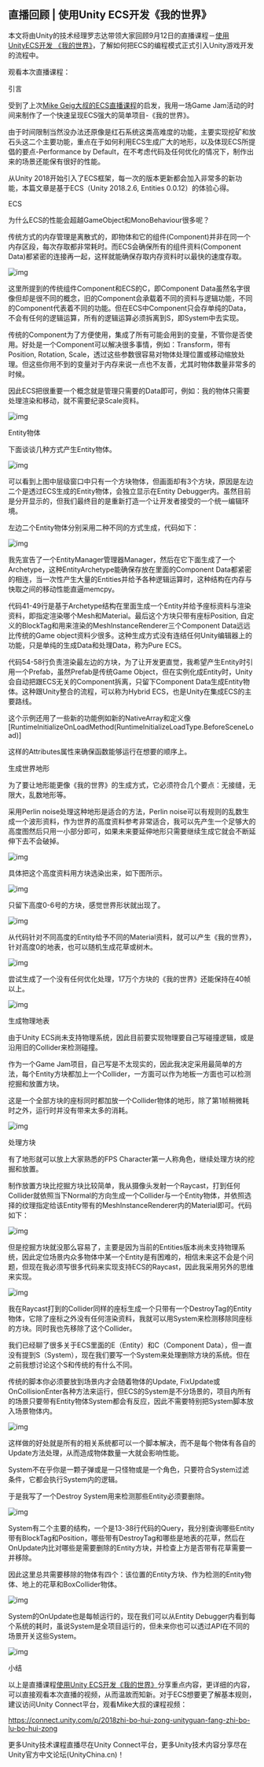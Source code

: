 ## 直播回顾 | 使用Unity ECS开发《我的世界》

本文将由Unity的技术经理罗志达带领大家回顾9月12日的直播课程－[使用UnityECS开发 《我的世界》](http://mp.weixin.qq.com/s?__biz=MzU5MjQ1NTEwOA==&mid=2247494865&idx=1&sn=ba401395e0b526307a65e098146ca186&chksm=fe1dd87ac96a516c68f52528b2522f7419aa0aacc879c8f2567507ba62390e2912e12b5c574c&scene=21#wechat_redirect)，了解如何把ECS的编程模式正式引入Unity游戏开发的流程中。



观看本次直播课程：





引言



受到了上次[Mike Geig大叔的ECS直播课程](http://mp.weixin.qq.com/s?__biz=MzU5MjQ1NTEwOA==&mid=2247494655&idx=1&sn=da557abde7e4a7adacbe534f590fe9df&chksm=fe1ddf54c96a5642dc9d4d3ec9c49cdcfde9e15506466668e7b816c202de85e531df92af61b7&scene=21#wechat_redirect)的启发，我用一场Game Jam活动的时间来制作了一个快速呈现ECS强大的简单项目-《我的世界》。



由于时间限制当然没办法还原像是红石系统这类高难度的功能，主要实现挖矿和放石头这二个主要功能，重点在于如何利用ECS生成广大的地形，以及体现ECS所提倡的要点-Performance by Default，在不考虑代码及任何优化的情况下，制作出来的场景还能保有很好的性能。



从Unity 2018开始引入了ECS框架，每一次的版本更新都会加入非常多的新功能，本篇文章是基于ECS（Unity 2018.2.6, Entities 0.0.12）的体验心得。



ECS



为什么ECS的性能会超越GameObject和MonoBehaviour很多呢？



传统方式的内存管理是离散式的，即物体和它的组件(Component)并非在同一个内存区段，每次存取都非常耗时。而ECS会确保所有的组件资料(Component Data)都紧密的连接再一起，这样就能确保存取内存资料时以最快的速度存取。



![img](MiniWorld_UnityECS.assets/640-1563170048101.webp)

这里所提到的传统组件Component和ECS的C，即Component Data虽然名字很像但却是很不同的概念，旧的Component会承载着不同的资料与逻辑功能，不同的Component代表着不同的功能。但在ECS中Component只会存单纯的Data，不会有任何的逻辑运算，所有的逻辑运算必须拆离到S，即System中去实现。



传统的Component为了方便使用，集成了所有可能会用到的变量，不管你是否使用。好处是一个Component可以解决很多事情，例如：Transform，带有Position, Rotation, Scale，透过这些参数很容易对物体处理位置或移动缩放处理。但这些你用不到的变量对于内存来说一点也不友善，尤其时物体数量非常多的时候。

 

因此ECS把很重要一个概念就是管理只需要的Data即可，例如：我的物体只需要处理渲染和移动，就不需要纪录Scale资料。



![img](MiniWorld_UnityECS.assets/640.webp)

Entity物体



下面谈谈几种方式产生Entity物体。



![img](MiniWorld_UnityECS.assets/640-1563170048086.webp)



可以看到上图中层级窗口中只有一个方块物体，但画面却有3个方块，原因是左边二个是透过ECS生成的Entity物体，会独立显示在Entity Debugger内。虽然目前是分开显示的，但我们最终目的是重新打造一个让开发者接受的一个统一编辑环境。

 

左边二个Entity物体分别采用二种不同的方式生成，代码如下：



![img](MiniWorld_UnityECS.assets/640-1563170048080.webp)



我先宣告了一个EntityManager管理器Manager，然后在它下面生成了一个Archetype，这种EntityArchetype能确保存放在里面的Component Data都紧密的相连，当一次性产生大量的Entities并给予各种逻辑运算时，这种结构在内存与快取之间的移动性能直逼memcpy。



代码41-49行是基于Archetype结构在里面生成一个Entity并给予座标资料与渲染资料，即指定渲染哪个Mesh和Material。最后这个方块只带有座标Position, 自定义的BlockTag和用来渲染的MeshInstanceRenderer三个Component Data远远比传统的Game object资料少很多。这种生成方式没有连结任何Unity编辑器上的功能，只是单纯的生成Data和处理Data，称为Pure ECS。

 

代码54-58行负责渲染最左边的方块，为了让开发更直觉，我希望产生Entity时引用一个Prefab，虽然Prefab是传统Game Object，但在实例化成Entity时，Unity会自动把跟ECS无关的Component拆离，只留下Component Data生成Entity物体。这种跟Unity整合的流程，可以称为Hybrid ECS，也是Unity在集成ECS的主要路线。

 

这个示例还用了一些新的功能例如新的NativeArray和定义像[RuntimeInitializeOnLoadMethod(RuntimeInitializeLoadType.BeforeSceneLoad)]

这样的Attributes属性来确保函数能够运行在想要的顺序上。



生成世界地形



为了要让地形能更像《我的世界》的生成方式，它必须符合几个要点：无接缝，无限大，乱数地形等。



采用Perlin noise处理这种地形是适合的方法，Perlin noise可以有规则的乱数生成一个波形资料，作为世界的高度资料参考非常适合，我可以先产生一个足够大的高度图然后只用一小部分即可，如果未来要延伸地形只需要继续生成它就会不断延伸下去不会破掉。



![img](MiniWorld_UnityECS.assets/640.webp)



具体把这个高度资料用方块选染出来，如下图所示。



![img](MiniWorld_UnityECS.assets/640-1563170048095.webp)

 

只留下高度0-6号的方块，感觉世界形状就出现了。

 

![img](MiniWorld_UnityECS.assets/640-1563170048080.webp)



从代码针对不同高度的Entity给予不同的Material资料，就可以产生《我的世界》，针对高度0的地表，也可以随机生成花草或树木。

 

![img](MiniWorld_UnityECS.assets/640.webp)

 

尝试生成了一个没有任何优化处理，17万个方块的《我的世界》还能保持在40帧以上。

 

![img](MiniWorld_UnityECS.assets/640.webp)

生成物理地表



由于Unity ECS尚未支持物理系统，因此目前要实现物理要自己写碰撞逻辑，或是沿用旧的Collider来检测碰撞。

 

作为一个Game Jam项目，自己写是不太现实的，因此我决定采用最简单的方法，每个Entity方块都加上一个Collider，一方面可以作为地板一方面也可以检测挖掘和放置方块。

 

这是一个全部方块的座标同时都加放一个Collider物体的地形，除了第1帧稍微耗时之外，运行时并没有带来太多的消耗。



![img](MiniWorld_UnityECS.assets/640-1563170048080.webp)



处理方块



有了地形就可以放上大家熟悉的FPS Character第一人称角色，继续处理方块的挖掘和放置。



制作放置方块比挖掘方块比较简单，我从摄像头发射一个Raycast，打到任何Collider就依照当下Normal的方向生成一个Collider与一个Entity物体，并依照选择的纹理指定给该Entity带有的MeshInstanceRenderer内的Material即可。代码如下：



![img](MiniWorld_UnityECS.assets/640-1563170048080.webp)



但是挖掘方块就没那么容易了，主要是因为当前的Entities版本尚未支持物理系统，因此定位场景内众多物体中某一个Entity是有困难的，相信未来这不会是个问题，但现在我必须写很多代码来实现支持ECS的Raycast，因此我采用另外的思维来实现。



![img](MiniWorld_UnityECS.assets/640-1563170048086.webp)



我在Raycast打到的Collider同样的座标生成一个只带有一个DestroyTag的Entity物体，它除了座标之外没有任何渲染资料，我就可以用System来检测移除同座标的方块。同时我也先移除了这个Collider。



我们已经聊了很多关于ECS里面的E（Entity）和C（Component Data），但一直没有提到S（System），现在我们要写一个System来处理删除方块的系统。但在之前我想讨论这个S和传统的有什么不同。

 

传统的脚本你必须要放到场景内才会随着物体的Update, FixUpdate或OnCollisionEnter各种方法来运行，但ECS的System是不分场景的，项目内所有的场景只要带有Entity物体System都会有反应，因此不需要特别把System脚本放入场景物体内。



![img](MiniWorld_UnityECS.assets/640-1563170048086.webp)



这样做的好处就是所有的相关系统都可以一个脚本解决，而不是每个物体有各自的Update方法处理，从而造成物体数量一大就会影响性能。

 

System不在乎你是一颗子弹或是一只怪物或是一个角色，只要符合System过滤条件，它都会执行System内的逻辑。

 

于是我写了一个Destroy System用来检测那些Entity必须要删除。

 

![img](MiniWorld_UnityECS.assets/640-1563170048086.webp)



System有二个主要的结构，一个是13-38行代码的Query，我分别查询哪些Entity带有BlockTag和Position，哪些带有DestroyTag和哪些是地表的花草，然后在OnUpdate内比对哪些是需要删除的Entity方块，并检查上方是否带有花草需要一并移除。

 

因此这里总共需要移除的物体有四个：该位置的Entity方块、作为检测的Entity物体、地上的花草和BoxCollider物体。

 

![img](MiniWorld_UnityECS.assets/640-1563170048086.webp)



System的OnUpdate也是每帧运行的，现在我们可以从Entity Debugger内看到每个系统的耗时，虽说System是全项目运行的，但未来你也可以透过API在不同的场景开关这些System。

 

![img](MiniWorld_UnityECS.assets/640-1563170048094.webp)

小结



以上是直播课程[使用Unity ECS开发《我的世界》](http://mp.weixin.qq.com/s?__biz=MzU5MjQ1NTEwOA==&mid=2247494865&idx=1&sn=ba401395e0b526307a65e098146ca186&chksm=fe1dd87ac96a516c68f52528b2522f7419aa0aacc879c8f2567507ba62390e2912e12b5c574c&scene=21#wechat_redirect)分享重点内容，更详细的内容，可以直接观看本次直播的视频，从而温故而知新。对于ECS想要更了解基本规则，建议访问Unity Connect平台，观看Mike大叔的课程视频：

https://connect.unity.com/p/2018zhi-bo-hui-zong-unityguan-fang-zhi-bo-lu-bo-hui-zong



更多Unity技术课程直播尽在Unity Connect平台，更多Unity技术内容分享尽在Unity官方中文论坛(UnityChina.cn)！